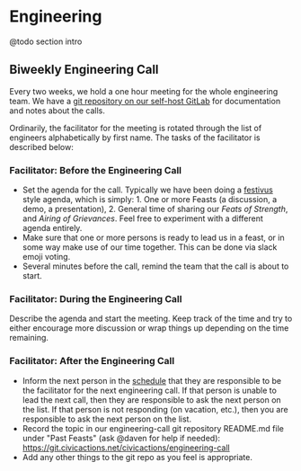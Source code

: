 # Engineering

@todo section intro

## Biweekly Engineering Call

Every two weeks, we hold a one hour meeting for the whole engineering team. We have a [git repository on our self-host GitLab](https://git.civicactions.net/civicactions/engineering-call) for documentation and notes about the calls.

Ordinarily, the facilitator for the meeting is rotated through the list of engineers alphabetically by first name. The tasks of the facilitator is described below:

### Facilitator: Before the Engineering Call

-   Set the agenda for the call. Typically we have been doing a [festivus](https://en.wikipedia.org/wiki/Festivus) style agenda, which is simply: 1. One or more Feasts (a discussion, a demo, a presentation), 2. General time of sharing our _Feats of Strength_, and _Airing of Grievances_. Feel free to experiment with a different agenda entirely.
-   Make sure that one or more persons is ready to lead us in a feast, or in some way make use of our time together. This can be done via slack emoji voting.
-   Several minutes before the call, remind the team that the call is about to start.

### Facilitator: During the Engineering Call

Describe the agenda and start the meeting. Keep track of the time and try to either encourage more discussion or wrap things up depending on the time remaining.

### Facilitator: After the Engineering Call

-   Inform the next person in the [schedule](https://git.civicactions.net/civicactions/engineering-call/blob/master/schedule.md) that they are responsible to be the facilitator for the next engineering call. If that person is unable to lead the next call, then they are responsible to ask the next person on the list. If that person is not responding (on vacation, etc.), then you are responsible to ask the next person on the list.
-   Record the topic in our engineering-call git repository README.md file under "Past Feasts" (ask @daven for help if needed): <https://git.civicactions.net/civicactions/engineering-call>
-   Add any other things to the git repo as you feel is appropriate.
